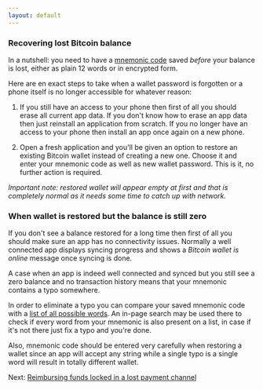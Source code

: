 ```yaml
---
layout: default
---
```


### [](#recovering-lost-bitcoin-balance)Recovering lost Bitcoin balance

In a nutshell: you need to have a [mnemonic code](setting-up-bitcoin-wallet.html#mnemonic-code) saved *before* your balance is lost, either as plain 12 words or in encrypted form.

Here are en exact steps to take when a wallet password is forgotten or a phone itself is no longer accessible for whatever reason:

1. If you still have an access to your phone then first of all you should erase all current app data. If you don't know how to erase an app data then just reinstall an application from scratch. If you no longer have an access to your phone then install an app once again on a new phone.

2. Open a fresh application and you'll be given an option to restore an existing Bitcoin wallet instead of creating a new one. Choose it and enter your mnemonic code as well as new wallet password. This is it, no further action is required.

*Important note: restored wallet will appear empty at first and that is completely normal as it needs some time to catch up with network.*

### When wallet is restored but the balance is still zero

If you don't see a balance restored for a long time then first of all you should make sure an app has no connectivity issues. Normally a well connected app displays syncing progress and shows a *Bitcoin wallet is online* message once syncing is done.

A case when an app is indeed well connected and synced but you still see a zero balance and no transaction history means that your mnemonic contains a typo somewhere.

In order to eliminate a typo you can compare your saved mnemonic code with a [list of all possible words](english-bip32.json). An in-page search may be used there to check if every word from your mnemonic is also present on a list, in case if it's not there just fix a typo and you're done.

Also, mnemonic code should be entered very carefully when restoring a wallet since an app will accept any string while a single typo is a single word will result in totally different wallet.

Next: [Reimbursing funds locked in a lost payment channel](http://lightning-wallet.com/reimbursing-funds-locked-in-a-lost-payment-channel.html#reimbursing-funds-locked-in-a-lost-payment-channel)
